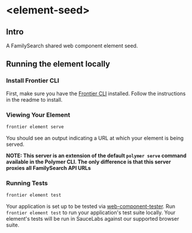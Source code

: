 # \<element-seed\>

## Intro

A FamilySearch shared web component element seed.

## Running the element locally

### Install Frontier CLI

First, make sure you have the [Frontier CLI](https://www.github.com/fs-webdev/frontier-cli) installed. Follow the instructions in the readme to install.

### Viewing Your Element

```bash
frontier element serve
```

You should see an output indicating a URL at which your element is being served.

**NOTE: This server is an extension of the default `polymer serve` command available in the Polymer CLI. The only difference is that this server proxies all FamilySearch API URLs**

### Running Tests

```bash
frontier element test
```

Your application is set up to be tested via [web-component-tester](https://github.com/Polymer/web-component-tester). Run `frontier element test` to run your application's test suite locally. Your element's tests will be run in SauceLabs against our supported browser suite.

